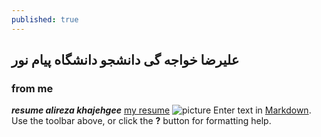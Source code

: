 ```yaml
---
published: true
---
```

## علیرضا خواجه گی دانشجو دانشگاه پیام نور 
### from me
_**resume alireza khajehgee**_
[my resume]({{baseurl.site}}/files/resume.pdf "Resume")
![picture]({{baseurl.site}}/files/logo.ing.jpg)
Enter text in [Markdown](http://daringfireball.net/projects/markdown/). Use the toolbar above, or click the **?** button for formatting help.
